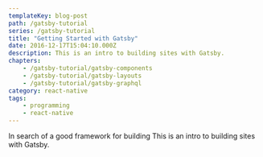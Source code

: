 ```yaml
---
templateKey: blog-post
path: /gatsby-tutorial
series: /gatsby-tutorial
title: "Getting Started with Gatsby"
date: 2016-12-17T15:04:10.000Z
description: This is an intro to building sites with Gatsby.
chapters:
    - /gatsby-tutorial/gatsby-components
    - /gatsby-tutorial/gatsby-layouts
    - /gatsby-tutorial/gatsby-graphql
category: react-native
tags:
    - programming
    - react-native
---
```

In search of a good framework for building
This is an intro to building sites with Gatsby.
